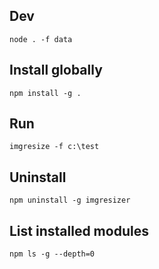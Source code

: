 ## Dev
```
node . -f data
```

## Install globally
```
npm install -g .
```

## Run
```
imgresize -f c:\test
```

## Uninstall
```
npm uninstall -g imgresizer
```

## List installed modules
```
npm ls -g --depth=0
```